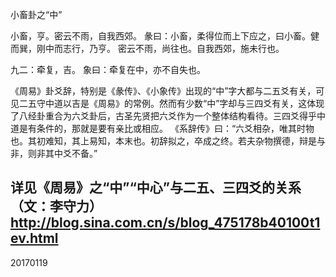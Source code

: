 小畜卦之“中”

小畜，亨。密云不雨，自我西郊。
彖曰：小畜，柔得位而上下应之，曰小畜。健而巽，刚中而志行，乃亨。
密云不雨，尚往也。自我西郊，施未行也。

九二：牵复，吉。
象曰：牵复在中，亦不自失也。

《周易》卦爻辞，特别是《彖传》、《小象传》出现的“中”字大都与二五爻有关，可见二五守中道以吉是《周易》的常例。然而有少数“中”字却与三四爻有关，这体现了八经卦重合为六爻卦后，古圣先贤把六爻作为一个整体结构看待。三四爻得乎中道是有条件的，那就是要有亲比或相应。
《系辞传》曰：“六爻相杂，唯其时物也。其初难知，其上易知，本末也。初辞拟之，卒成之终。若夫杂物撰德，辩是与非，则非其中爻不备。”

详见《周易》之“中”“中心”与二五、三四爻的关系（文：李守力）
http://blog.sina.com.cn/s/blog_475178b40100t1ev.html
----------------------
20170119
